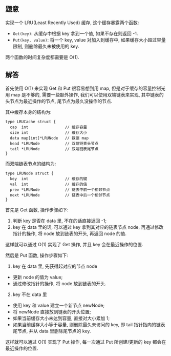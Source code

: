 ## 题意

实现一个 LRU(Least Recently Used) 缓存, 这个缓存暴露两个函数:

- `Get(key)`: 从缓存中根据 key 拿到一个值, 如果不存在则返回 -1.
- `Put(key, value)`: 将一个 key, value 对加入到缓存中, 如果缓存大小超过容量限制, 则删除最久未被使用的 key.

两个函数的时间复杂度都需要是 O(1).

## 解答

首先使用 O(1) 来实现 Get 和 Put 很容易想到用 map, 但是对于缓存的容量控制光用 map 是不够的, 需要一些额外操作, 我们可以使用双端链表来实现, 其中链表的头节点为最近操作的节点, 尾节点为最久没操作的节点.

其中缓存本身的结构为:

    type LRUCache struct {
      cap  int                // 缓存容量
      size int                // 缓存大小
      data map[int]*LRUNode   // 数据 map
      head *LRUNode           // 双端链表头节点
      tail *LRUNode           // 双端链表尾节点
    }

而双端链表节点的结构为:

    type LRUNode struct {
      key  int                // 缓存的键
      val  int                // 缓存的值
      prev *LRUNode           // 链表中前一个相邻节点
      next *LRUNode           // 链表中后一个相邻节点
    }

首先是 Get 函数, 操作步骤如下:

1. 判断 key 是否在 data 里, 不在的话直接返回 -1;
2. key 在 data 里的话, 可以通过 key 拿到其对应的链表节点 node, 再通过修改指针的操作, 将 node 放到链表的开头, 再返回 node 的值.

这样就可以通过 O(1) 实现了 Get 操作, 并且 key 会在最近操作的位置.

然后是 Put 函数, 操作步骤如下:

1. key 在 data 里, 先获得起对应的节点 node
  - 更新 node 的值为 value;
  - 通过修改指针的操作, 将 node 放到链表的开头.
2. key 不在 data 里
  - 使用 key 和 value 建立一个新节点 newNode;
  - 将 newNode 直接放到链表的开头位置;
  - 如果当前缓存大小未达到容量, 直接对大小累加 1;
  - 如果当前缓存大小等于容量, 则删除最久未访问的 key, 即 tail 指针指向的链表尾节点, 并从 data 里删除尾节点的 key.

这样就可以通过 O(1) 实现了 Put 操作, 每一次通过 Put 所创建/更新的 key 都会在最近操作的位置.
  